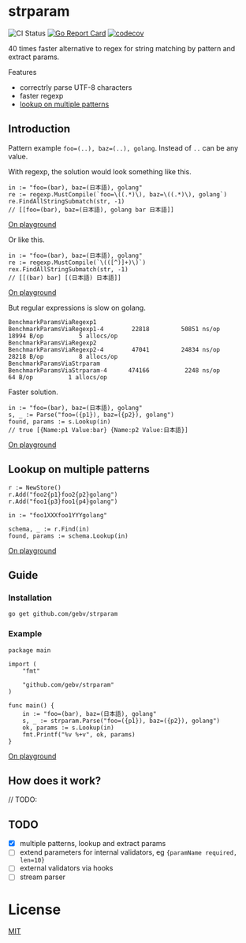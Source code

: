 # strparam

![CI Status](https://github.com/gebv/strparam/workflows/Go/badge.svg)
[![Go Report Card](https://goreportcard.com/badge/github.com/gebv/strparam)](https://goreportcard.com/report/github.com/gebv/strparam)
[![codecov](https://codecov.io/gh/gebv/strparam/branch/master/graph/badge.svg)](https://codecov.io/gh/gebv/strparam)

40 times faster аlternative to regex for string matching by pattern and extract params.

Features
* correctrly parse UTF-8 characters
* faster regexp
* [lookup on multiple patterns]()

## Introduction

Pattern example `foo=(..), baz=(..), golang`. Instead of `..` can be any value.

With regexp, the solution would look something like this.

```golang
in := "foo=(bar), baz=(日本語), golang"
re := regexp.MustCompile(`foo=\((.*)\), baz=\((.*)\), golang`)
re.FindAllStringSubmatch(str, -1)
// [[foo=(bar), baz=(日本語), golang bar 日本語]]
```
[On playground](https://play.golang.org/p/_ENJU_Mjnty)

Or like this.

```golang
in := "foo=(bar), baz=(日本語), golang"
re := regexp.MustCompile(`\(([^)]+)\)`)
rex.FindAllStringSubmatch(str, -1)
// [[(bar) bar] [(日本語) 日本語]]
```
[On playground](https://play.golang.org/p/SSpy7iiINow)

But regular expressions is slow on golang.

```
BenchmarkParamsViaRegexp1
BenchmarkParamsViaRegexp1-4    	   22818	     50851 ns/op	   18994 B/op	       5 allocs/op
BenchmarkParamsViaRegexp2
BenchmarkParamsViaRegexp2-4    	   47041	     24834 ns/op	   28218 B/op	       8 allocs/op
BenchmarkParamsViaStrparam
BenchmarkParamsViaStrparam-4   	  474166	      2248 ns/op	      64 B/op	       1 allocs/op
```

Faster solution.

```golang
in := "foo=(bar), baz=(日本語), golang"
s, _ := Parse("foo=({p1}), baz=({p2}), golang")
found, params := s.Lookup(in)
// true [{Name:p1 Value:bar} {Name:p2 Value:日本語}]
```

[On playground](https://play.golang.org/p/wOS1TUMnl38)

## Lookup on multiple patterns

```golang
r := NewStore()
r.Add("foo2{p1}foo2{p2}golang")
r.Add("foo1{p3}foo1{p4}golang")

in := "foo1XXXfoo1YYYgolang"

schema, _ := r.Find(in)
found, params := schema.Lookup(in)
```

[On playground]()

## Guide

### Installation

```
go get github.com/gebv/strparam
```

### Example

```golang
package main

import (
	"fmt"

	"github.com/gebv/strparam"
)

func main() {
	in := "foo=(bar), baz=(日本語), golang"
	s, _ := strparam.Parse("foo=({p1}), baz=({p2}), golang")
	ok, params := s.Lookup(in)
    fmt.Printf("%v %+v", ok, params)
}

```

[On playground](https://play.golang.org/p/wOS1TUMnl38)

## How does it work?

// TODO:

## TODO

- [x] multiple patterns, lookup and extract params
- [ ] extend parameters for internal validators, eg `{paramName required, len=10}`
- [ ] external validators via hooks
- [ ] stream parser

# License

[MIT](LICENSE)

